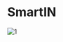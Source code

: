 # SmartIN

![1](https://user-images.githubusercontent.com/75029550/213879804-731cda21-c636-4142-bd46-3af700efe425.png)

